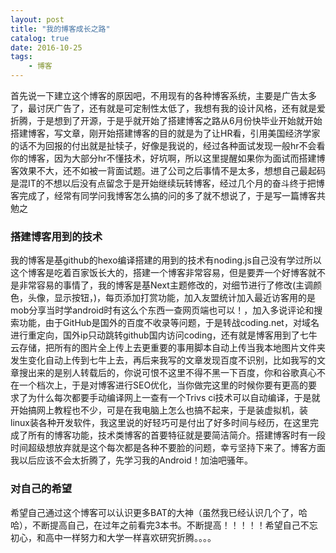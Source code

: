 ```yaml
---
layout: post
title: "我的博客成长之路"
catalog: true
date: 2016-10-25
tags: 
    - 博客
---
```


首先说一下建立这个博客的原因吧，不用现有的各种博客系统，主要是广告太多了，最讨厌广告了，还有就是可定制性太低了，我想有我的设计风格，还有就是爱折腾，于是想到了开源，于是乎就开始了搭建博客之路从6月份快毕业开始就开始搭建博客，写文章，刚开始搭建博客的目的就是为了让HR看，引用美国经济学家的话不为回报的付出就是扯犊子，好像是我说的，经过各种面试发现一般hr不会看你的博客，因为大部分hr不懂技术，好坑啊，所以这里提醒如果<!--more-->你为面试而搭建博客效果不大，还不如被一背面试题。进了公司之后事情不是太多，想想自己最起码是混IT的不想以后没有点留念于是开始继续玩转博客，经过几个月的奋斗终于把博客完成了，经常有同学问我博客怎么搞的问的多了就不想说了，于是写一篇博客共勉之
### 搭建博客用到的技术
我的博客是基github的hexo编译搭建的用到的技术有noding.js自己没有学过所以这个博客是吃着百家饭长大的，搭建一个博客非常容易，但是要弄一个好博客就不是非常容易的事情了，我的博客是基Next主题修改的，对细节进行了修改(主调颜色，头像，显示按钮，)，每页添加打赏功能，加入友盟统计加入最近访客用的是mob分享当时学android时有这么个东西一查网页端也可以！，加入多说评论和搜索功能，由于GitHub是国外的百度不收录等问题，于是转战coding.net，对域名进行重定向，国外ip只动跳转github国内访问coding，还有就是博客用到了七牛云存储，把所有的图片全上传上去更重要的事用脚本自动上传当我本地图片文件夹发生变化自动上传到七牛上去，再后来我写的文章发现百度不识别，比如我写的文章搜出来的是别人转载后的，你说可恨不这里不得不黑一下百度，你和谷歌真心不在一个档次上，于是对博客进行SEO优化，当你做完这里的时候你要有更高的要求了为什么每次都要手动编译网上一查有一个Trivs ci技术可以自动编译，于是就开始搞网上教程也不少，可是在我电脑上怎么也搞不起来，于是装虚拟机，装linux装各种开发软件，我这里说的好轻巧可是付出了好多时间与经历，在这里完成了所有的博客功能，技术类博客的首要特征就是要简洁简介。搭建博客时有一段时间超级想放弃就是这个每次都是各种不要脸的问题，幸亏坚持下来了。博客方面我以后应该不会太折腾了，先学习我的Android！加油吧骚年。
### 对自己的希望
希望自己通过这个博客可以认识更多BAT的大神（虽然我已经认识几个了，哈哈），不断提高自己，在过年之前看完3本书。不断提高！！！！！希望自己不忘初心，和高中一样努力和大学一样喜欢研究折腾。。。。
